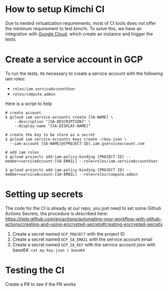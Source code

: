 # How to setup Kimchi CI

Due to nested virtualization requirements, most of CI tools does not offer the minimum requirement to test kimchi. To solve this, we have an integration with [Google Cloud](https://cloud.google.com/), which create an instance and trigger the tests. 

# Create a service account in GCP

To run the tests, its necessary to create a service account with the following iam roles:

* `roles/iam.serviceAccountUser`
* `roles/compute.admin`

Here is a script to help
```
# create account
$ gcloud iam service-accounts create [SA-NAME] \
    --description "[SA-DESCRIPTION]" \
    --display-name "[SA-DISPLAY-NAME]"

# create the key to be store as a secret
$ gcloud iam service-accounts keys create ~/key.json \
  --iam-account [SA-NAME]@[PROJECT-ID].iam.gserviceaccount.com

# add iam roles
$ gcloud projects add-iam-policy-binding [PROJECT-ID] --member=serviceAccount:[SA-EMAIL] --role=roles/iam.serviceAccountUser

$ gcloud projects add-iam-policy-binding [PROJECT-ID] --member=serviceAccount:[SA-EMAIL] --role=roles/compute.admin   
```

# Setting up secrets

The code for the CI is already at our repo, you just need to set some Github Actions Secrets, the procedure is described here: https://help.github.com/en/actions/automating-your-workflow-with-github-actions/creating-and-using-encrypted-secrets#creating-encrypted-secrets

1) Create a secret named `GCP_PROJECT` with the project ID
2) Create a secret named `GCP_SA_EMAIL` with the service account email
3) Create a secret named `GCP_SA_KEY` with the service account json with base64: `cat my-key.json | base64`

# Testing the CI
Create a PR to see if the PR works